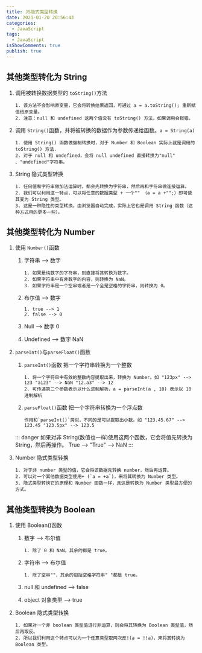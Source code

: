 ```yaml
---
title: JS隐式类型转换
date: 2021-01-20 20:56:43
categories:
  - JavaScript
tags:
  - JavaScript
isShowComments: true
publish: true
---
```


## 其他类型转化为 String

1. 调用被转换数据类型的 `toString()`方法

   ```text
   1. 该方法不会影响原变量，它会将转换结果返回，可通过 a = a.toString(); 重新赋值给原变量。
   2. 注意：null 和 undefined 这两个值没有 toString() 方法，如果调用会报错。
   ```

2. 调用 `String()`函数，并将被转换的数据作为参数传递给函数。`a = String(a)`

   ```text
   1. 使用 String() 函数做强制转换时，对于 Number 和 Boolean 实际上就是调用的 toString() 方法.
   2. 对于 null 和 undefined，会将 null undefined 直接转换为"null" 、"undefined"字符串。
   ```

3. String 隐式类型转换

   ```text
   1. 任何值和字符串做加法运算时，都会先转换为字符串，然后再和字符串做连接运算。
   2. 我们可以利用这一特点，可以将任意的数据类型 + 一个"" （a = a +"";）即可使其变为 String 类型。
   3. 这是一种隐性的类型转换。由浏览器自动完成，实际上它也是调用 String 函数（这种方式用的更多一些）。
   ```

## 其他类型转化为 Number

1. 使用 `Number()`函数

   1. 字符串 --> 数字

      ```text
      1. 如果是纯数字的字符串，则直接将其转换为数字。
      2. 如果字符串中有非数字的内容，则转换为 NaN。
      3. 如果字符串是一个空串或者是一个全是空格的字符串，则转换为 0。
      ```

   2. 布尔值 --> 数字

      ```text
      1. true --> 1
      2. false --> 0
      ```

   3. Null --> 数字 0

   4. Undefined --> 数字 NaN

2. `parseInt()`与`parseFloat()`函数

   1. `parseInt()`函数 把一个字符串转换为一个整数

      ```text
      1. 将一个字符串中有效的整数内容提取出来，转换为 Number。如 "123px" --> 123 "a123" --> NaN "12.a3" --> 12
      2. 可传递第二个参数表示以什么进制解析。a = parseInt(a , 10) 表示以 10 进制解析
      ```

   2. `parseFloat()`函数 把一个字符串转换为一个浮点数

      ```text
      作用和`parseInt()`类似，不同的是可以提取出小数。如 "123.45.67" --> 123.45 "123.5px" --> 123.5
      ```

   ::: danger
   如果对非 String(数值也一样)使用这两个函数，它会将值先转换为 String，然后再操作。 True --> "True" --> NaN
   :::

3. Number 隐式类型转换

   ```text
   1. 对于非 number 类型的值，它会将该数据先转换 number，然后再运算。
   2. 可以对一个其他数据类型使用+ (`a = +a`)，来将其转换为 Number 类型。
   3. 隐式类型转换它的原理和 Number 函数一样，且这是转换为 Number 类型最方便的方式。
   ```

## 其他类型转换为 Boolean

1. 使用 Boolean()函数

   1. 数字 --> 布尔值

      ```text
      1. 除了 0 和 NaN，其余的都是 true。
      ```

   2. 字符串 --> 布尔值

      ```text
      1. 除了空串""，其余的包括空格字符串" "都是 true。
      ```

   3. null 和 undefined --> false

   4. object 对象类型 --> true

2. Boolean 隐式类型转换

   ```text
   1. 如果对一个非 boolean 类型值进行非运算，则会将其转换为 Boolean 类型值，然后再取反。
   2. 所以我们利用这个特点可以为一个任意类型取两次反!(a = !!a)，来将其转换为 Boolean 类型。

   ```

